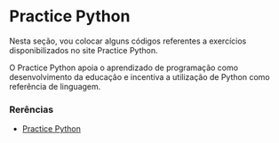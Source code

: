 # Practice Python

Nesta seção, vou colocar alguns códigos referentes a exercícios disponibilizados 
no site Practice Python.

O Practice Python apoia o aprendizado de programação como desenvolvimento da 
educação e incentiva a utilização de Python como referência de linguagem.

### Rerências

- [Practice Python][1]

[1]: http://www.practicepython.org/
